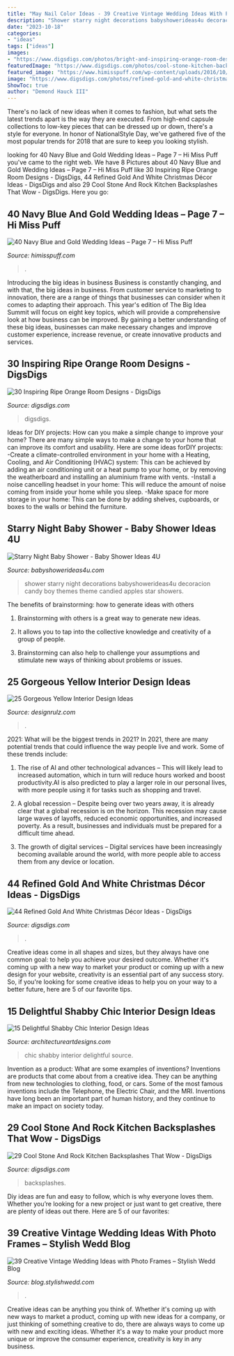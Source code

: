 ```yaml
---
title: "May Nail Color Ideas - 39 Creative Vintage Wedding Ideas With Photo Frames – Stylish Wedd Blog"
description: "Shower starry night decorations babyshowerideas4u decoracion candy boy themes theme candied apples star showers"
date: "2023-10-18"
categories:
- "ideas"
tags: ["ideas"]
images:
- "https://www.digsdigs.com/photos/bright-and-inspiring-orange-room-designs-21.jpg"
featuredImage: "https://www.digsdigs.com/photos/cool-stone-kitchen-backsplashes-that-wow-3.jpg"
featured_image: "https://www.himisspuff.com/wp-content/uploads/2016/10/Navy-and-Gold-Zingermans-Wedding-Cake.jpg"
image: "https://www.digsdigs.com/photos/refined-gold-and-white-christmas-decor-ideas-30.jpg"
ShowToc: true
author: "Demond Hauck III"
---
```



There's no lack of new ideas when it comes to fashion, but what sets the latest trends apart is the way they are executed. From high-end capsule collections to low-key pieces that can be dressed up or down, there's a style for everyone. In honor of NationalStyle Day, we've gathered five of the most popular trends for 2018 that are sure to keep you looking stylish.

	

		
looking for 40 Navy Blue and Gold Wedding Ideas – Page 7 – Hi Miss Puff you've came to the right web. We have 8 Pictures about 40 Navy Blue and Gold Wedding Ideas – Page 7 – Hi Miss Puff like 30 Inspiring Ripe Orange Room Designs - DigsDigs, 44 Refined Gold And White Christmas Décor Ideas - DigsDigs and also 29 Cool Stone And Rock Kitchen Backsplashes That Wow - DigsDigs. Here you go:
		
    
## 40 Navy Blue And Gold Wedding Ideas – Page 7 – Hi Miss Puff

<img loading=lazy src="https://www.himisspuff.com/wp-content/uploads/2016/10/Navy-and-Gold-Zingermans-Wedding-Cake.jpg" onerror="this.onerror=null;this.src='https://tse4.mm.bing.net/th?id=OIP.NpiiTHdCDf5gtNX6-TjJsQHaLH&amp;pid=15.1';" alt="40 Navy Blue and Gold Wedding Ideas – Page 7 – Hi Miss Puff">

_Source: himisspuff.com_

>. 

	

Introducing the big ideas in business
Business is constantly changing, and with that, the big ideas in business. From customer service to marketing to innovation, there are a range of things that businesses can consider when it comes to adapting their approach. 
This year's edition of The Big Idea Summit will focus on eight key topics, which will provide a comprehensive look at how business can be improved. By gaining a better understanding of these big ideas, businesses can make necessary changes and improve customer experience, increase revenue, or create innovative products and services.

    
## 30 Inspiring Ripe Orange Room Designs - DigsDigs

<img loading=lazy src="https://www.digsdigs.com/photos/bright-and-inspiring-orange-room-designs-21.jpg" onerror="this.onerror=null;this.src='https://tse2.mm.bing.net/th?id=OIP.NxPB9tH8PIW3qdUrBaFmDgHaJ4&amp;pid=15.1';" alt="30 Inspiring Ripe Orange Room Designs - DigsDigs">

_Source: digsdigs.com_

>digsdigs. 

	

Ideas for DIY projects: How can you make a simple change to improve your home?
There are many simple ways to make a change to your home that can improve its comfort and usability. Here are some ideas forDIY projects: 
-Create a climate-controlled environment in your home with a Heating, Cooling, and Air Conditioning (HVAC) system: This can be achieved by adding an air conditioning unit or a heat pump to your home, or by removing the weatherboard and installing an aluminium frame with vents. 
-Install a noise cancelling headset in your home: This will reduce the amount of noise coming from inside your home while you sleep. 
-Make space for more storage in your home: This can be done by adding shelves, cupboards, or boxes to the walls or behind the furniture.

    
## Starry Night Baby Shower - Baby Shower Ideas 4U

<img loading=lazy src="https://babyshowerideas4u.com/wp-content/uploads/2016/09/Starry-Night-Baby-Shower-Candied-Apples.jpg" onerror="this.onerror=null;this.src='https://tse3.mm.bing.net/th?id=OIP.d3Oqj8h7n6iIgZmco2JIUQHaJ4&amp;pid=15.1';" alt="Starry Night Baby Shower - Baby Shower Ideas 4U">

_Source: babyshowerideas4u.com_

>shower starry night decorations babyshowerideas4u decoracion candy boy themes theme candied apples star showers. 

	

The benefits of brainstorming: how to generate ideas with others
1. Brainstorming with others is a great way to generate new ideas.
2. It allows you to tap into the collective knowledge and creativity of a group of people.

3. Brainstorming can also help to challenge your assumptions and stimulate new ways of thinking about problems or issues.

    
## 25 Gorgeous Yellow Interior Design Ideas

<img loading=lazy src="https://cdn.designrulz.com/wp-content/uploads/2015/07/yellow-interiors-designrulz-22.jpg" onerror="this.onerror=null;this.src='https://tse1.mm.bing.net/th?id=OIP.ZpESU9xZE1SMFmc19qecBgHaJ3&amp;pid=15.1';" alt="25 Gorgeous Yellow Interior Design Ideas">

_Source: designrulz.com_

>. 

	

2021: What will be the biggest trends in 2021?
In 2021, there are many potential trends that could influence the way people live and work. Some of these trends include:
1. The rise of AI and other technological advances – This will likely lead to increased automation, which in turn will reduce hours worked and boost productivity.AI is also predicted to play a larger role in our personal lives, with more people using it for tasks such as shopping and travel.

2. A global recession – Despite being over two years away, it is already clear that a global recession is on the horizon. This recession may cause large waves of layoffs, reduced economic opportunities, and increased poverty. As a result, businesses and individuals must be prepared for a difficult time ahead.

3. The growth of digital services – Digital services have been increasingly becoming available around the world, with more people able to access them from any device or location.

    
## 44 Refined Gold And White Christmas Décor Ideas - DigsDigs

<img loading=lazy src="https://www.digsdigs.com/photos/refined-gold-and-white-christmas-decor-ideas-30.jpg" onerror="this.onerror=null;this.src='https://tse4.mm.bing.net/th?id=OIP.RYAHrd03c0-sAhkRuWd_vwHaJ3&amp;pid=15.1';" alt="44 Refined Gold And White Christmas Décor Ideas - DigsDigs">

_Source: digsdigs.com_

>. 

	

Creative ideas come in all shapes and sizes, but they always have one common goal: to help you achieve your desired outcome. Whether it's coming up with a new way to market your product or coming up with a new design for your website, creativity is an essential part of any success story. So, if you're looking for some creative ideas to help you on your way to a better future, here are 5 of our favorite tips.

    
## 15 Delightful Shabby Chic Interior Design Ideas

<img loading=lazy src="https://www.architectureartdesigns.com/wp-content/uploads/2015/01/1266.jpg" onerror="this.onerror=null;this.src='https://tse2.mm.bing.net/th?id=OIP.IWdJC-AFSpETIgKvymNXPwHaLI&amp;pid=15.1';" alt="15 Delightful Shabby Chic Interior Design Ideas">

_Source: architectureartdesigns.com_

>chic shabby interior delightful source. 

	

Invention as a product: What are some examples of inventions?
Inventions are products that come about from a creative idea. They can be anything from new technologies to clothing, food, or cars. Some of the most famous inventions include the Telephone, the Electric Chair, and the MRI. Inventions have long been an important part of human history, and they continue to make an impact on society today.

    
## 29 Cool Stone And Rock Kitchen Backsplashes That Wow - DigsDigs

<img loading=lazy src="https://www.digsdigs.com/photos/cool-stone-kitchen-backsplashes-that-wow-3.jpg" onerror="this.onerror=null;this.src='https://tse1.mm.bing.net/th?id=OIP.N2LoDcA1AM7igtJ0i1MDVgHaJ4&amp;pid=15.1';" alt="29 Cool Stone And Rock Kitchen Backsplashes That Wow - DigsDigs">

_Source: digsdigs.com_

>backsplashes. 

	

Diy ideas are fun and easy to follow, which is why everyone loves them. Whether you’re looking for a new project or just want to get creative, there are plenty of ideas out there. Here are 5 of our favorites: 

    
## 39 Creative Vintage Wedding Ideas With Photo Frames – Stylish Wedd Blog

<img loading=lazy src="https://blog.stylishwedd.com/wp-content/uploads/2016/12/funny-wedding-photo-ideas-with-photo-frames.jpg" onerror="this.onerror=null;this.src='https://tse3.mm.bing.net/th?id=OIP.UWFeJrwO5OQOz3gRJpHWnQHaO9&amp;pid=15.1';" alt="39 Creative Vintage Wedding Ideas with Photo Frames – Stylish Wedd Blog">

_Source: blog.stylishwedd.com_

>. 

	

Creative ideas can be anything you think of. Whether it's coming up with new ways to market a product, coming up with new ideas for a company, or just thinking of something creative to do, there are always ways to come up with new and exciting ideas. Whether it's a way to make your product more unique or improve the consumer experience, creativity is key in any business.

